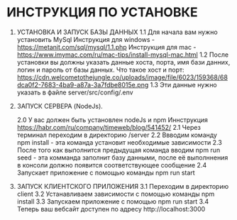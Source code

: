 # ИНСТРУКЦИЯ ПО УСТАНОВКЕ

1. УСТАНОВКА И ЗАПУСК БАЗЫ ДАННЫХ
    1.1 Для начала вам нужно установить MySql
        Инструкция для windows - https://metanit.com/sql/mysql/1.1.php
        Инструкция для mac - https://www.imymac.com/ru/mac-tips/install-mysql-mac.html
    1.2 После установки вы должны указать данные хоста, порта, имя бази данних, логин и пароль от базы данных.
        Что такое хост и порт: https://cdn.welcometothejungle.co/uploads/image/file/6023/159368/68dca0f2-7683-4ba9-a87a-3a7fdbe8015e.png
    1.3 Эти данные нужно указать в файле server/src/config/.env
2. ЗАПУСК СЕРВЕРА (NodeJs). 
    
    2.0 У вас должен быть установлен nodeJs и npm 
        Иннструкция https://habr.com/ru/company/timeweb/blog/541452/
    2.1 Через терминал переходим в директорию /server
    2.2 Ввводим команду npm install - эта команда установит необходимые зависимости
    2.3 После того как выполнится предыдущая команда вводим npm run seed - эта комманда заполнит базу данными, после её выполннения в консоли должно появится соответствующее сообщение
    2.4 Запускает приложение с помощью команды npm run start

3. ЗАПУСК КЛИЕНТСКОГО ПРИЛОЖЕНИЯ
    3.1 Переходим в директорию client
    3.2 Устанавливаем зависимости с помощью команды npm install
    3.3 Запускаем приложение с помощью npm run start
    3.4 Теперь ваш вебсайт доступен по адресу http://localhost:3000

